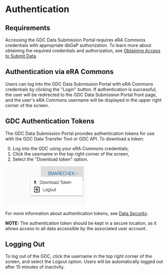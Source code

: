 # Authentication

## Requirements

Accessing the GDC Data Submission Portal requires eRA Commons credentials with appropriate dbGaP authorization. To learn more about obtaining the required credentials and authorization, see [Obtaining Access to Submit Data]( https://gdc.nci.nih.gov/submit-data/obtaining-access-submit-data).

## Authentication via eRA Commons

Users can log into the GDC Data Submission Portal with eRA Commons credentials by clicking the "Login" button. If authentication is successful, the user will be redirected to the GDC Data Submission Portal front page, and the user's eRA Commons username will be displayed in the upper right corner of the screen.

## GDC Authentication Tokens

The GDC Data Submission Portal provides authentication tokens for use with the GDC Data Transfer Tool or GDC API. To download a token:

0. Log into the GDC using your eRA Commons credentials,
0. Click the username in the top right corner of the screen,
0. Select the "Download token" option.

![Token Download Link](images/GDC_Submission_Portal_Token_Download.png)

For more information about authentication tokens, see [Data Security](../../Data/Data_Security/Data_Security.md#authentication-tokens).

**NOTE:** The authentication token should be kept in a secure location, as it allows access to all data accessible by the associated user account.

## Logging Out

To log out of the GDC, click the username in the top right corner of the screen, and select the Logout option. Users will be automatically logged out after 15 minutes of inactivity.

